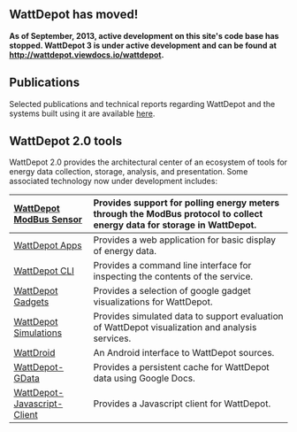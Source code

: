 ## WattDepot has moved! ##

**As of September, 2013, active development on this site's code base has stopped.  WattDepot 3 is under active development and can be found at http://wattdepot.viewdocs.io/wattdepot.**

## Publications ##

Selected publications and technical reports regarding WattDepot and the systems built using it are available
[here](http://www.citeulike.org/group/3370/tag/wattdepot).

## WattDepot 2.0 tools ##

WattDepot 2.0 provides the architectural center of an ecosystem of tools for energy data collection,  storage, analysis, and presentation. Some associated technology now under development includes:

| [WattDepot ModBus Sensor](http://code.google.com/p/wattdepot-sensor-modbus/)| Provides support for polling energy meters through the ModBus protocol to collect energy data for storage in WattDepot. |
|:----------------------------------------------------------------------------|:------------------------------------------------------------------------------------------------------------------------|
| [WattDepot Apps](http://code.google.com/p/wattdepot-apps/)                  | Provides a web application for basic display of energy data.                                                            |
| [WattDepot CLI](http://code.google.com/p/wattdepot-cli/)                    | Provides a command line interface for inspecting the contents of the service.                                           |
| [WattDepot Gadgets](http://code.google.com/p/wattdepot-ui-googlegadgets/)   | Provides a selection of google gadget visualizations for WattDepot.                                                     |
| [WattDepot Simulations](http://code.google.com/p/wattdepot-simulation/)     | Provides simulated data to support evaluation of WattDepot visualization and analysis services.                         |
| [WattDroid](http://wiki.github.com/remyb/WattDroid/)                        | An Android interface to WattDepot sources.                                                                              |
| [WattDepot-GData](http://code.google.com/p/wattdepot-gdata/)                | Provides a persistent cache for WattDepot data using Google Docs.                                                       |
| [WattDepot-Javascript-Client](http://code.google.com/p/wattdepot-javascript-client/) | Provides a Javascript client for WattDepot.                                                                             |


